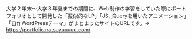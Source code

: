 大学２年末〜大学３年夏までの期間に、Web制作の学習をしていた際にポートフォリオとして開発した「擬似的なLP」「JS, jQueryを用いたアニメーション」「自作WordPressテーマ」がまとまったサイトのURLです。→　
https://portfolio.natsuyuuuuu.com/
